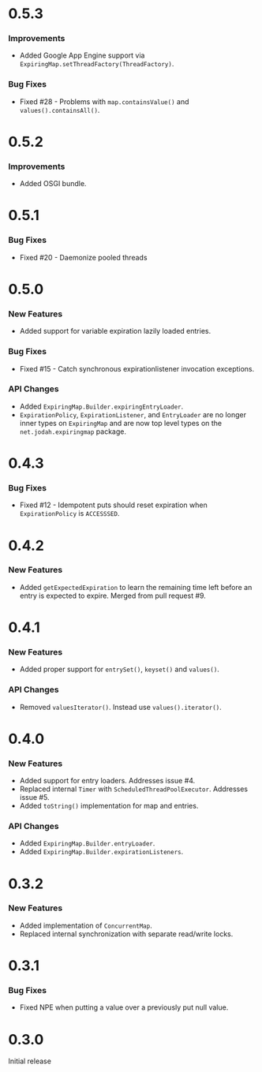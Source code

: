 # 0.5.3

### Improvements

* Added Google App Engine support via `ExpiringMap.setThreadFactory(ThreadFactory)`.

### Bug Fixes

* Fixed #28 - Problems with `map.containsValue()` and `values().containsAll()`.

# 0.5.2

### Improvements

* Added OSGI bundle.

# 0.5.1

### Bug Fixes

* Fixed #20 - Daemonize pooled threads

# 0.5.0

### New Features

* Added support for variable expiration lazily loaded entries.

### Bug Fixes

* Fixed #15 - Catch synchronous expirationlistener invocation exceptions.

### API Changes

* Added `ExpiringMap.Builder.expiringEntryLoader`.
* `ExpirationPolicy`, `ExpirationListener`, and `EntryLoader` are no longer inner types on `ExpiringMap` and are now top level types on the `net.jodah.expiringmap` package.

# 0.4.3

### Bug Fixes

* Fixed #12 - Idempotent puts should reset expiration when `ExpirationPolicy` is `ACCESSSED`.

# 0.4.2

### New Features

* Added `getExpectedExpiration` to learn the remaining time left before an entry is expected to expire. Merged from pull request #9.

# 0.4.1

### New Features

* Added proper support for `entrySet()`, `keyset()` and `values()`.

### API Changes

* Removed `valuesIterator()`. Instead use `values().iterator()`.

# 0.4.0

### New Features

* Added support for entry loaders. Addresses issue #4.
* Replaced internal `Timer` with `ScheduledThreadPoolExecutor`. Addresses issue #5.
* Added `toString()` implementation for map and entries.

### API Changes

* Added `ExpiringMap.Builder.entryLoader`.
* Added `ExpiringMap.Builder.expirationListeners`.

# 0.3.2

### New Features

* Added implementation of `ConcurrentMap`.
* Replaced internal synchronization with separate read/write locks.
  
# 0.3.1

### Bug Fixes

* Fixed NPE when putting a value over a previously put null value.

# 0.3.0
Initial release